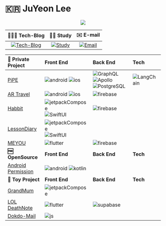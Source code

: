 

<!--
**Lee-JuYeon/Lee-JuYeon** is a ✨ _special_ ✨ repository because its `README.md` (this file) appears on your GitHub profile.

Here are some ideas to get you started:

- 🔭 I’m currently working on ...
- 🌱 I’m currently learning ...
- 👯 I’m looking to collaborate on ...
- 🤔 I’m looking for help with ...
- 💬 Ask me about ...
- 📫 How to reach me: ...
- 😄 Pronouns: ...
- ⚡ Fun fact: ...

# 🇰🇷 JuYeon Lee  [![Gmail](https://img.shields.io/badge/-Email-EA4335?style=flat&logo=Gmail&logoColor=white)](mailto:pizzalover114@naver.com) [![LinkedIn](https://img.shields.io/badge/-LinkedIn-0A66C2?style=flat&logo=LinkedIn&logoColor=white)](https://www.linkedin.com/in/ju-yeon-lee-374056201/) [![Github](https://img.shields.io/badge/-Github_Blog-181717?style=flat&logo=Github&logoColor=white)](https://lee-juyeon.github.io/)

-->
# 🇰🇷 JuYeon Lee

<div id="header" align="center">
  <img src="https://i.pinimg.com/originals/97/87/77/978777f3dbbe42ed7be1b3c09912ca6c.gif"/>
</div>

**👨🏻‍💻 Tech-Blog**|**✍🏻 Study**|**✉️  E-mail**|
:--:|:--:|:--:|
|[![Tech-Blog](https://img.shields.io/badge/-Tech-Blog-000000.svg?style=flat&logo=Tistory&color=black)](https://lee-juyeon.github.io/)|[![Study](https://img.shields.io/badge/-Study-000000.svg?style=flat&logo=Github&color=black)](https://github.com/Lee-JuYeon/Study) |[![Email](https://img.shields.io/badge/-Gmail-EA4335.svg?style=flat&logo=Gmail&color=black)](mailto:redpond2@naver.com)


**🦄 Private Project**|**Front End**|**Back End**|**Tech**|
:---|:---|:---|:---|
|[PiPE](https://github.com/Lee-JuYeon/PiPE)|![android](https://img.shields.io/badge/-XML-02569B.svg?style=flat&logo=android&color=black) ![ios](https://img.shields.io/badge/-UIKit-02569B.svg?style=flat&logo=swift&color=black)|![GraphQL](https://img.shields.io/badge/-GraphQL-E10098.svg?style=flat&logo=GraphQL&logoColor=white) ![Apollo](https://img.shields.io/badge/-Apollo-311C87.svg?style=flat&logo=ApolloGraphQL&logoColor=white) ![PostgreSQL](https://img.shields.io/badge/-PostgreSQL-4169E1.svg?style=flat&logo=PostgreSQL&logoColor=white)|![LangChain](https://img.shields.io/badge/-🦜🔗_LangChain-FFFFFF.svg?style=flat&logoColor=white)
|[AR Travel](https://github.com/Lee-JuYeon/LessonDiary)|![android](https://img.shields.io/badge/-XML-02569B.svg?style=flat&logo=android&color=black) ![ios](https://img.shields.io/badge/-UIKit-02569B.svg?style=flat&logo=swift&color=black)|![firebase](https://img.shields.io/badge/-Firebase-FFCA28.svg?style=flat&logo=firebase&logoColor=white)||
|[Habbit](https://github.com/Lee-JuYeon/ZZILIT)|![jetpackCompose](https://img.shields.io/badge/-Compose-3DDC84.svg?style=flat&logo=android&color=black)![SwiftUI](https://img.shields.io/badge/-SwiftUI-3DDC84.svg?style=flat&logo=swift&color=black)|![firebase](https://img.shields.io/badge/-Firebase-FFCA28.svg?style=flat&logo=firebase&logoColor=white)|
|[LessonDiary](https://github.com/Lee-JuYeon/ZZILIT)|![jetpackCompose](https://img.shields.io/badge/-Compose-3DDC84.svg?style=flat&logo=android&color=black)![SwiftUI](https://img.shields.io/badge/-SwiftUI-3DDC84.svg?style=flat&logo=swift&color=black)||
|[MEYOU](https://github.com/Lee-JuYeon/MEYOU)|![flutter](https://img.shields.io/badge/-Flutter-02569B.svg?style=flat&logo=flutter&logoColor=white)|![firebase](https://img.shields.io/badge/-Firebase-FFCA28.svg?style=flat&logo=firebase&logoColor=white)||
**🆓 OpenSource**|**Front End**|**Back End**|**Tech**|
|[Android Permission](https://github.com/Lee-JuYeon/MonoCameraDepth)|![android](https://img.shields.io/badge/-Android-02569B.svg?style=flat&logo=android&color=black) ![kotlin](https://img.shields.io/badge/-Kotlin-000000.svg?style=flat&logo=kotlin&color=7F52FF&logoColor=white)||
**🧸 Toy Project**|**Front End**|**Back End**|**Tech**|
|[GrandMum](https://github.com/Lee-JuYeon/MyGrandMum) |![jetpackCompose](https://img.shields.io/badge/-Compose-3DDC84.svg?style=flat&logo=android&color=black)|||
|[LOL DeathNote](https://github.com/Lee-JuYeon/LOL_Revenge)|![flutter](https://img.shields.io/badge/-Flutter-02569B.svg?style=flat&logo=flutter&logoColor=white)|![supabase](https://img.shields.io/badge/-Supabase-3FCF8E.svg?style=flat&logo=supabase&logoColor=white)||
|[Dokdo-Mail](https://github.com/Lee-JuYeon/Dokdo_Mail) |![js](https://img.shields.io/badge/-Javascript-1572B6.svg?style=flat&logo=javascript&color=black)|||






